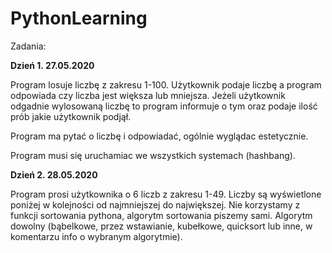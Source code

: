 # PythonLearning

Zadania:

**Dzień 1. 27.05.2020**

Program losuje liczbę z zakresu 1-100. Użytkownik podaje liczbę a program odpowiada czy liczba jest większa lub mniejsza. Jeżeli użytkownik odgadnie wylosowaną liczbę to program informuje o tym oraz podaje ilość prób jakie użytkownik podjął.

Program ma pytać o liczbę i odpowiadać, ogólnie wyglądac estetycznie.

Program musi się uruchamiac we wszystkich systemach (hashbang).

**Dzień 2. 28.05.2020**

Program prosi użytkownika o 6 liczb z zakresu 1-49. Liczby są wyświetlone poniżej w kolejności od najmniejszej do największej. Nie korzystamy z funkcji sortowania pythona, algorytm sortowania piszemy sami. Algorytm dowolny (bąbelkowe, przez wstawianie, kubełkowe, quicksort lub inne, w komentarzu info o wybranym algorytmie).
